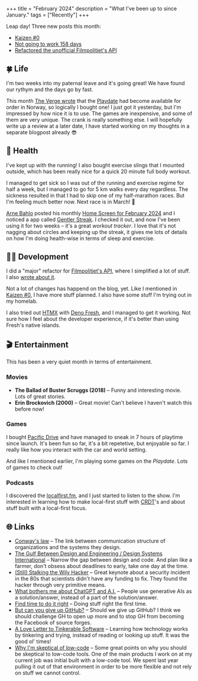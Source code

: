 +++
title = "February 2024"
description = "What I've been up to since January."
tags = ["Recently"]
+++

Leap day! Three new posts this month:

- [Kaizen #0][kaizen]
- [Not going to work 158 days][158]
- [Refactored the unofficial Filmpolitiet's API][fp_post]

[158]: /blog/not-going-to-work-for-158-days

## 🍀 Life

I'm two weeks into my paternal leave and it's going great! We have found our
rythym and the days go by fast.

This month [The Verge wrote][playdate_post] that the [Playdate][playdate] had
become available for order in Norway, so logically I bought one! I just got it
yesterday, but I'm impressed by how nice it is to use. The games are
inexpensive, and some of them are very unique. The crank is really something
else. I will hopefully write up a review at a later date, I have started working
on my thoughts in a separate blogpost already 😎

[playdate_post]:
  https://www.theverge.com/2024/2/13/24071704/playdate-preorders-sales-new-countries
[playdate]: https://play.date/

## 💪 Health

I've kept up with the running! I also bought exercise slings that I mounted
outside, which has been really nice for a quick 20 minute full body workout.

I managed to get sick so I was out of the running and exercise regime for half a
week, but I managed to go for 5 km walks every day regardless. The sickness
resulted in that I had to skip one of my half-marathon races. But I'm feeling
much better now. Next race is in March! 🤞

[Arne Bahlo][arne] posted his monthly [Home Screen for February 2024][arne_post]
and I noticed a app called [Gentler Streak][gentler_streak]. I checked it out,
and now I've been using it for two weeks – it's a great _workout tracker_. I
love that it's not nagging about circles and keeping up the streak, it gives me
lots of details on how I'm doing health-wise in terms of sleep and exercise.

[arne]: https://arne.me/
[arne_post]: https://arne.me/home-screens/2024-02
[gentler_streak]: https://gentler.app/

## 🧑‍💻 Development

I did a "major" refactor for [Filmpolitiet's API][fp], where I simplified a lot
of stuff. I also [wrote about it][fp_post].

Not a lot of changes has happend on the blog, yet. Like I mentioned in [Kaizen
#0][kaizen], I have more stuff planned. I also have some stuff I'm trying out in
my homelab.

I also tried out [HTMX][htmx] with [Deno Fresh][fresh], and I managed to get it
working. Not sure how I feel about the developer experience, if it's better than
using Fresh's native islands.

[htmx]: https://htmx.org/
[fresh]: https://fresh.deno.dev/

## 🎬 Entertainment

This has been a very quiet month in terms of entertainment.

### Movies

- **The Ballad of Buster Scruggs (2018)** – Funny and interesting movie. Lots of
  great stories.
- **Erin Brockovich (2000)** – Great movie! Can't believe I haven't watch this
  before now!

### Games

I bought [Pacific Drive][pdrive] and have managed to sneak in 7 hours of
playtime since launch. It's been fun so far, it's a bit repetetive, but
enjoyable so far. I really like how you interact with the car and world setting.

And like I mentioned earlier, I'm playing some games on the _Playdate_. Lots of
games to check out!

### Podcasts

I discovered the [localfirst.fm][localfirst], and I just started to listen to
the show. I'm interested in learning how to make local-first stuff with
[CRDT][crdt]'s and about stuff built with a local-first focus.

## 🌐 Links

- [Conway's law][conway] – The link between communication structure of
  organizations and the systems they design.
- [The Gulf Between Design and Engineering / Design Systems International][gulf]
  – Narrow the gap between design and code. And plan like a farmer, don't obsess
  about deadlines to early, take one day at the time.
- [(Still) Stalking the Wily Hacker][cliff] – Great keynote about a security
  incident in the 80s that scientists didn't have any funding to fix. They found
  the hacker through very primitive means.
- [What bothers me about ChatGPT and A.I.][bother_ai] – People use generative
  AIs as a solution/answer, instead of a part of the solution/answer.
- [Find time to do it right][do_right] – Doing stuff right the first time.
- [But can you give up GitHub?][giveup_gh] – Should we give up GitHub? I think
  we should challenge GH to open up more and to stop GH from becoming the
  Facebook of source forges.
- [A Love Letter to Tinkerable Software][tinker] – Learning how technology works
  by tinkering and trying, instead of reading or looking up stuff. It was the
  good ol' times!
- [Why I'm skeptical of low-code][lowcode] – Some great points on why you should
  be skeptical to low-code tools. One of the main products I work on at my
  current job was initial built with a low-code tool. We spent last year pulling
  it out of that environment in order to be more flexible and not rely on stuff
  we cannot control.

[fp_post]: /blog/refactored-the-unofficial-fimpolitiets-api
[fp]: https://filmpolitiet.wyd.no/
[kaizen]: /blog/kaizen
[pdrive]: https://www.pacificdrivegame.com/
[localfirst]: https://www.localfirst.fm/
[crdt]: https://en.wikipedia.org/wiki/Conflict-free_replicated_data_type
[conway]: https://en.wikipedia.org/wiki/Conway%27s_law
[gulf]:
  https://designsystems.international/ideas/the-gulf-between-design-and-engineering/
[cliff]: https://www.youtube.com/watch?v=1h7rLHNXio8
[bother_ai]:
  https://thejollyteapot.com/2024/02/7/what-bothers-me-about-chatgpt-and-a-i
[do_right]: https://www.eddiedale.com/blog/find-time-to-do-it-right
[giveup_gh]: https://injuly.in/blog/give-up-github/index.html
[tinker]:
  https://www.trevoragilbert.com/posts/a-love-letter-to-tinkerable-software/
[lowcode]: https://nick.scialli.me/blog/why-im-skeptical-of-low-code/
